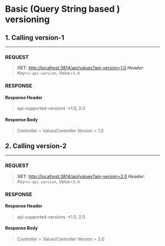 ﻿#  Basic (Query String based ) versioning #

## 1. Calling version-1 ##
-------------------------------------
### REQUEST ###
> **GET**: [http://localhost:3814/api/values?api-version=1.0](http://localhost:3814/api/values?api-version=1.0) 
> ***Header***: *Key*=`x-api-version`, *Value*=`1.0`
### RESPONSE ###
#### Response Header ####
> api-supported-versions →1.0, 2.0
#### Response Body ####
> Controller = ValuesController
> Version = 1.0



## 2. Calling version-2 ##
-------------------------------------
### REQUEST ###
> **GET**: [http://localhost:3814/api/values?api-version=2.0](http://localhost:3814/api/values?api-version=2.0) 
> ***Header***: *Key*=`x-api-version`, *Value*=`2.0`
### RESPONSE ###
#### Response Header ####
> api-supported-versions →1.0, 2.0
#### Response Body ####
> Controller = ValuesController
> Version = 2.0
